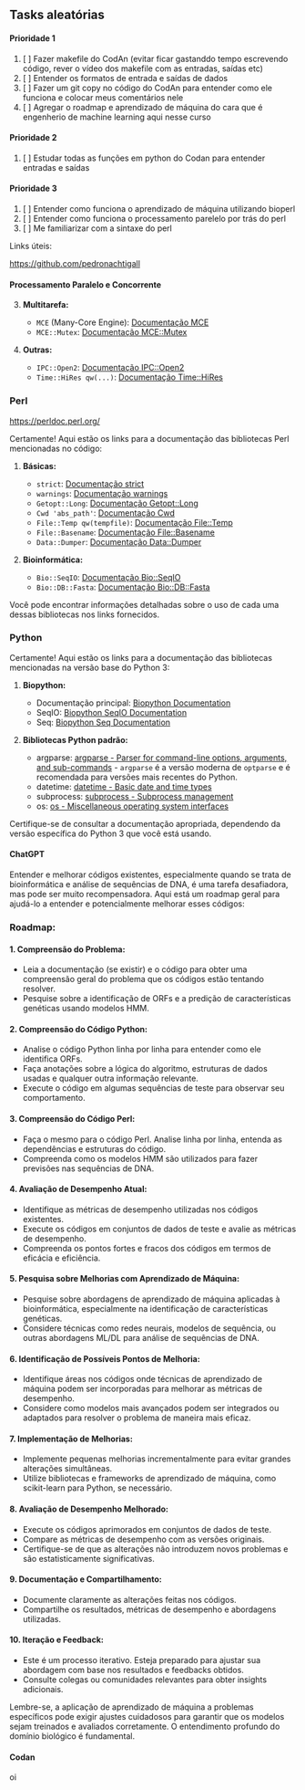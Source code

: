 


## Tasks aleatórias


#### Prioridade 1

1. [ ] Fazer makefile do CodAn (evitar ficar gastanddo tempo escrevendo código, rever o vídeo dos makefile com as entradas, saídas etc)
2. [ ] Entender os formatos de entrada e saídas de dados
3. [ ] Fazer um git copy no código do CodAn para entender como ele funciona e colocar meus comentários nele
4. [ ] Agregar o roadmap e aprendizado de máquina do cara que é engenherio de machine learning aqui nesse curso
#### Prioridade 2

1. [ ] Estudar todas as funções em python do Codan para entender entradas e saídas
#### Prioridade 3

1. [ ] Entender como funciona o aprendizado de máquina utilizando bioperl
2. [ ] Entender como funciona o processamento parelelo por trás do perl
3. [ ] Me familiarizar com a sintaxe do perl

Links úteis:

https://github.com/pedronachtigall

#### Processamento Paralelo e Concorrente

3. **Multitarefa:**
   - `MCE` (Many-Core Engine): [Documentação MCE](https://metacpan.org/pod/MCE)
   - `MCE::Mutex`: [Documentação MCE::Mutex](https://metacpan.org/pod/MCE::Mutex)

4. **Outras:**
   - `IPC::Open2`: [Documentação IPC::Open2](https://metacpan.org/pod/IPC::Open2)
   - `Time::HiRes qw(...)`: [Documentação Time::HiRes](https://perldoc.perl.org/Time/HiRes.html)

### Perl

https://perldoc.perl.org/

Certamente! Aqui estão os links para a documentação das bibliotecas Perl mencionadas no código:

1. **Básicas:**
   - `strict`: [Documentação strict](https://perldoc.perl.org/strict.html)
   - `warnings`: [Documentação warnings](https://perldoc.perl.org/warnings.html)
   - `Getopt::Long`: [Documentação Getopt::Long](https://perldoc.perl.org/Getopt/Long.html)
   - `Cwd 'abs_path'`: [Documentação Cwd](https://perldoc.perl.org/Cwd.html)
   - `File::Temp qw(tempfile)`: [Documentação File::Temp](https://perldoc.perl.org/File/Temp.html)
   - `File::Basename`: [Documentação File::Basename](https://perldoc.perl.org/File/Basename.html)
   - `Data::Dumper`: [Documentação Data::Dumper](https://perldoc.perl.org/Data/Dumper.html)

2. **Bioinformática:**
   - `Bio::SeqIO`: [Documentação Bio::SeqIO](https://metacpan.org/pod/Bio::SeqIO)
   - `Bio::DB::Fasta`: [Documentação Bio::DB::Fasta](https://metacpan.org/pod/Bio::DB::Fasta)


Você pode encontrar informações detalhadas sobre o uso de cada uma dessas bibliotecas nos links fornecidos.
### Python

Certamente! Aqui estão os links para a documentação das bibliotecas mencionadas na versão base do Python 3:

1. **Biopython:**
   - Documentação principal: [Biopython Documentation](https://biopython.org/wiki/Documentation)
   - SeqIO: [Biopython SeqIO Documentation](https://biopython.org/wiki/SeqIO)
   - Seq: [Biopython Seq Documentation](https://biopython.org/wiki/Seq)

2. **Bibliotecas Python padrão:**
   - argparse: [argparse - Parser for command-line options, arguments, and sub-commands](https://docs.python.org/3/library/argparse.html) - `argparse` é a versão moderna de `optparse` e é recomendada para versões mais recentes do Python.
   - datetime: [datetime - Basic date and time types](https://docs.python.org/3/library/datetime.html)
   - subprocess: [subprocess - Subprocess management](https://docs.python.org/3/library/subprocess.html)
   - os: [os - Miscellaneous operating system interfaces](https://docs.python.org/3/library/os.html)

Certifique-se de consultar a documentação apropriada, dependendo da versão específica do Python 3 que você está usando.
#### ChatGPT


Entender e melhorar códigos existentes, especialmente quando se trata de bioinformática e análise de sequências de DNA, é uma tarefa desafiadora, mas pode ser muito recompensadora. Aqui está um roadmap geral para ajudá-lo a entender e potencialmente melhorar esses códigos:

### Roadmap:

#### 1. **Compreensão do Problema:**
   - Leia a documentação (se existir) e o código para obter uma compreensão geral do problema que os códigos estão tentando resolver.
   - Pesquise sobre a identificação de ORFs e a predição de características genéticas usando modelos HMM.

#### 2. **Compreensão do Código Python:**
   - Analise o código Python linha por linha para entender como ele identifica ORFs.
   - Faça anotações sobre a lógica do algoritmo, estruturas de dados usadas e qualquer outra informação relevante.
   - Execute o código em algumas sequências de teste para observar seu comportamento.

#### 3. **Compreensão do Código Perl:**
   - Faça o mesmo para o código Perl. Analise linha por linha, entenda as dependências e estruturas do código.
   - Compreenda como os modelos HMM são utilizados para fazer previsões nas sequências de DNA.

#### 4. **Avaliação de Desempenho Atual:**
   - Identifique as métricas de desempenho utilizadas nos códigos existentes.
   - Execute os códigos em conjuntos de dados de teste e avalie as métricas de desempenho.
   - Compreenda os pontos fortes e fracos dos códigos em termos de eficácia e eficiência.

#### 5. **Pesquisa sobre Melhorias com Aprendizado de Máquina:**
   - Pesquise sobre abordagens de aprendizado de máquina aplicadas à bioinformática, especialmente na identificação de características genéticas.
   - Considere técnicas como redes neurais, modelos de sequência, ou outras abordagens ML/DL para análise de sequências de DNA.

#### 6. **Identificação de Possíveis Pontos de Melhoria:**
   - Identifique áreas nos códigos onde técnicas de aprendizado de máquina podem ser incorporadas para melhorar as métricas de desempenho.
   - Considere como modelos mais avançados podem ser integrados ou adaptados para resolver o problema de maneira mais eficaz.

#### 7. **Implementação de Melhorias:**
   - Implemente pequenas melhorias incrementalmente para evitar grandes alterações simultâneas.
   - Utilize bibliotecas e frameworks de aprendizado de máquina, como scikit-learn para Python, se necessário.

#### 8. **Avaliação de Desempenho Melhorado:**
   - Execute os códigos aprimorados em conjuntos de dados de teste.
   - Compare as métricas de desempenho com as versões originais.
   - Certifique-se de que as alterações não introduzem novos problemas e são estatisticamente significativas.

#### 9. **Documentação e Compartilhamento:**
   - Documente claramente as alterações feitas nos códigos.
   - Compartilhe os resultados, métricas de desempenho e abordagens utilizadas.

#### 10. **Iteração e Feedback:**
   - Este é um processo iterativo. Esteja preparado para ajustar sua abordagem com base nos resultados e feedbacks obtidos.
   - Consulte colegas ou comunidades relevantes para obter insights adicionais.

Lembre-se, a aplicação de aprendizado de máquina a problemas específicos pode exigir ajustes cuidadosos para garantir que os modelos sejam treinados e avaliados corretamente. O entendimento profundo do domínio biológico é fundamental.


#### Codan

oi


